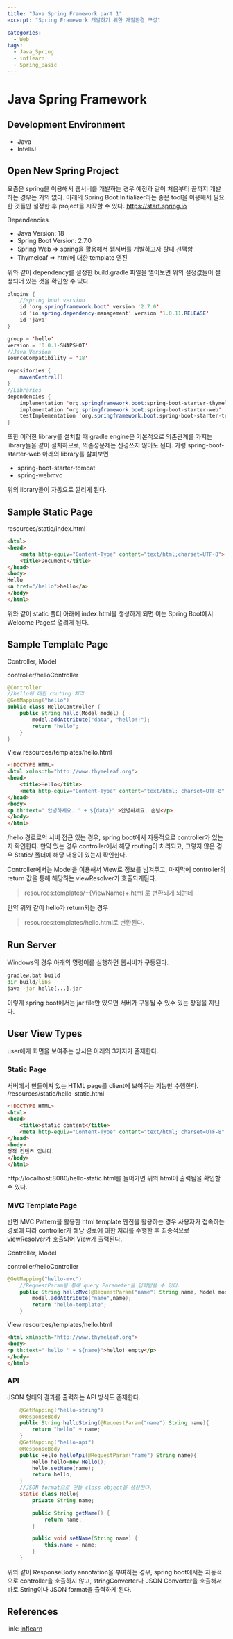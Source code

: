 ```yaml
---
title: "Java Spring Framework part 1"
excerpt: "Spring Framework 개발하기 위한 개발환경 구성"

categories:
  - Web
tags:
  - Java_Spring
  - inflearn
  - Spring_Basic
---
```

# Java Spring Framework 

## Development Environment
- Java
- IntelliJ

## Open New Spring Project
요즘은 spring을 이용해서 웹서버를 개발하는 경우 예전과 같이 처음부터 끝까지 개발하는 경우는 거의 없다. 아래의 Spring Boot Initializer라는 좋은 tool을 이용해서 필요한 것들만 설정한 후 project을 시작할 수 있다.
https://start.spring.io

Dependencies
- Java Version: 18
- Spring Boot Version: 2.7.0
- Spring Web => spring을 활용해서 웹서버를 개발하고자 할때 선택함
- Thymeleaf => html에 대한 template 엔진

위와 같이 dependency를 설정한 build.gradle 파일을 열어보면 위의 설정값들이 설정되어 있는 것을 확인할 수 있다.

```java
plugins {
    //spring boot version
	id 'org.springframework.boot' version '2.7.0'
	id 'io.spring.dependency-management' version '1.0.11.RELEASE'
	id 'java'
}

group = 'hello'
version = '0.0.1-SNAPSHOT'
//Java Version
sourceCompatibility = '18'

repositories {
	mavenCentral()
}
//Libraries
dependencies {
	implementation 'org.springframework.boot:spring-boot-starter-thymeleaf'
	implementation 'org.springframework.boot:spring-boot-starter-web'
	testImplementation 'org.springframework.boot:spring-boot-starter-test'
}
```
또한 이러한 library를 설치할 때 gradle engine은 기본적으로 의존관계를 가지는 library들을 같이 설치하므로, 의존성문제는 신경쓰지 않아도 된다.
가령
spring-boot-starter-web 아래의 library를 살펴보면
 - spring-boot-starter-tomcat
 - spring-webmvc 

위의 library들이 자동으로 깔리게 된다.

## Sample Static Page

resources/static/index.html
```html
<html>
<head>
    <meta http-equiv="Content-Type" content="text/html;charset=UTF-8">
    <title>Document</title>
</head>
<body>
Hello
<a href="/hello">hello</a>
</body>
</html>
```
위와 같이 static 폴더 아래에 index.html을 생성하게 되면 이는 Spring Boot에서 Welcome Page로 열리게 된다.

## Sample Template Page

Controller, Model

controller/helloController
```java 
@Controller
//hello에 대한 routing 처리
@GetMapping("hello")
public class HelloController {  
    public String hello(Model model) {
        model.addAttribute("data", "hello!!");
        return "hello";
    }
}
```
View
resources/templates/hello.html
```html
<!DOCTYPE HTML>
<html xmlns:th="http://www.thymeleaf.org">
<head>
    <title>Hello</title>
    <meta http-equiv="Content-Type" content="text/html; charset=UTF-8" />
</head>
<body>
<p th:text="'안녕하세요. ' + ${data}" >안녕하세요. 손님</p>
</body>
</html>
```
/hello 경로로의 서버 접근 있는 경우, spring boot에서 자동적으로 controller가 있는 지 확인한다. 만약 있는 경우 controller에서 해당 routing이 처리되고, 그렇지 않은 경우 Static/ 폴더에 해당 내용이 있는지 확인한다.

Controller에서는 Model을 이용해서 View로 정보를 넘겨주고, 마지막에 controller의 return 값을 통해 해당하는 viewResolver가 호출되게된다.
> resources:templates/+{ViewName}+.html 로 변환되게 되는데

만약 위와 같이 hello가 return되는 경우 
> resources:templates/hello.html로 변환된다.

## Run Server
Windows의 경우 아래의 명령어를 실행하면 웹서버가 구동된다.
```cmd
gradlew.bat build
dir build/libs
java -jar hello[...].jar
```
이렇게 spring boot에서는 jar file만 있으면 서버가 구동될 수 있수 있는 장점을 지닌다.

## User View Types
user에게 화면을 보여주는 방시은 아래의 3가지가 존재한다.
### Static Page
서버에서 만들어져 있는 HTML page를 client에 보여주는 기능만 수행한다.
/resources/static/hello-static.html
```html
<!DOCTYPE HTML>
<html>
<head>
    <title>static content</title>
    <meta http-equiv="Content-Type" content="text/html; charset=UTF-8" />
</head>
<body>
정적 컨텐츠 입니다.
</body>
</html>
```
http://localhost:8080/hello-static.html를 들어가면 위의 html이 출력됨을 확인할 수 있다.

### MVC Template Page
반면 MVC Pattern을 활용한 html template 엔진을 활용하는 경우 사용자가 접속하는 경로에 따라 controller가 해당 경로에 대한 처리를 수행한 후 최종적으로 viewResolver가 호출되어 View가 출력된다.

Controller, Model

controller/helloController
```java 
@GetMapping("hello-mvc")
    //RequestParam을 통해 query Parameter을 입력받을 수 있다.
    public String helloMvc(@RequestParam("name") String name, Model model){
        model.addAttribute("name",name);
        return "hello-template";
    }
```
View
resources/templates/hello.html
```html
<html xmlns:th="http://www.thymeleaf.org">
<body>
<p th:text="'hello ' + ${name}">hello! empty</p>
</body>
</html>
```
### API
JSON 형태의 결과를 출력하는 API 방식도 존재한다.
```java
    @GetMapping("hello-string")
    @ResponseBody
    public String helloString(@RequestParam("name") String name){
        return "hello" + name;
    }
    @GetMapping("hello-api")
    @ResponseBody
    public Hello helloApi(@RequestParam("name") String name){
        Hello hello=new Hello();
        hello.setName(name);
        return hello;
    }
    //JSON format으로 만들 class object을 생성한다.
    static class Hello{
        private String name;

        public String getName() {
            return name;
        }

        public void setName(String name) {
            this.name = name;
        }
    }

```
위와 같이 ResponseBody annotation을 부여하는 경우, spring boot에서는 자동적으로 controller을 호출하지 않고, stringConverter나 JSON Converter을 호출해서 바로 String이나 JSON format을 출력하게 된다.

## References
link: [inflearn](https://www.inflearn.com/roadmaps/373)